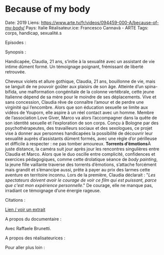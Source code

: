 # Because of my body

Date: 2019
Liens: https://www.arte.tv/fr/videos/094459-000-A/because-of-my-body/
Pays: Italie
Réalisateur.ice: Francesco Cannavà - ARTE
Tags: corps, handicap, sexualité.s

Episodes : 

Synopsis :

Handicapée, Claudia, 21 ans, s’initie à la sexualité avec un assistant de vie intime dûment formé. Un témoignage poignant, frémissant de liberté retrouvée.

Cheveux violets et allure gothique, Claudia, 21 ans, bouillonne de vie, mais se languit de ne pouvoir goûter aux plaisirs de son âge. Atteinte d’un spina-bifida, une malformation congénitale de la colonne vertébrale, cette jeune Italienne dépend de sa mère pour le moindre de ses déplacements. Vive et sans concession, Claudia rêve de connaître l’amour et de perdre une virginité qui l’encombre. Alors que son éducation sexuelle se limite aux vidéos de Youporn, elle aspire à un réel contact avec un homme. Membre de l’association Love Giver, Marco va alors l’accompagner dans la quête de son identité sexuelle et l’exploration de son corps. Conçu à Bologne par des psychothérapeutes, des travailleurs sociaux et des sexologues, ce projet vise à donner aux personnes handicapées la possibilité de découvrir leur sexualité auprès d’assistants dûment formés, avec une règle d’or périlleuse et difficile à respecter : ne pas tomber amoureux. **Torrents d’émotions**À juste distance, la caméra suit jour après jour les rencontres singulières entre Claudia et Marco. Alors que le duo oscille entre complicité, confidences et exercices pédagogiques, comme cette drolatique séance de *body painting*, la jeune fille vaillante traverse des torrents d’émotions, s’attache forcément mais grandit et s’émancipe aussi, prête à payer au prix des larmes cette aventure en territoire inconnu. Lors de la première, Claudia déclarait : "*Les spectateurs doivent avoir le courage de voir ce film qui est puissant, parce que c'est mon expérience personnelle*." De courage, elle ne manque pas, irradiant ce témoignage d’une énergie rageuse.

Citations : 

[Lien / voir un extrait](https://www.arte.tv/fr/videos/094459-000-A/because-of-my-body/) 

A propos du documentaire : 

Avec Raffaele Brunetti. 

A propos des réalisateurices : 

Pour aller plus loin :